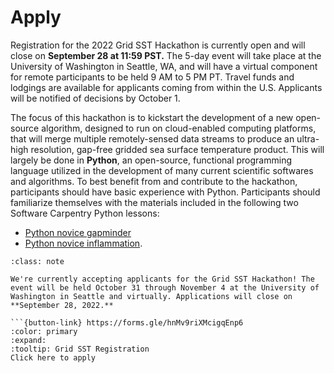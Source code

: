 # Apply

Registration for the 2022 Grid SST Hackathon is currently open and will close on **September 28 at 11:59 PST.** The 5-day event will take place at the University of Washington in Seattle, WA, and will have a virtual component for remote participants to be held 9 AM to 5 PM PT. Travel funds and lodgings are available for applicants coming from within the U.S. Applicants will be notified of decisions by October 1. 

The focus of this hackathon is to kickstart the development of a new open-source algorithm, designed to run on cloud-enabled computing platforms, that will merge multiple remotely-sensed data streams to produce an ultra-high resolution, gap-free gridded sea surface temperature product. This will largely be done in **Python**, an open-source, functional programming language utilized in the development of many current scientific softwares and algorithms. To best benefit from and contribute to the hackathon, participants should have basic experience with Python. Participants should familiarize themselves with the materials included in the following two Software Carpentry Python lessons: 

- [Python novice gapminder](https://swcarpentry.github.io/python-novice-gapminder/) 
- [Python novice inflammation](https://swcarpentry.github.io/python-novice-inflammation/). 

<!-- More details can be found on the [resources page](resources). --> 


```{admonition} Join us at the Grid SST Hackathon!
:class: note

We're currently accepting applicants for the Grid SST Hackathon! The event will be held October 31 through November 4 at the University of Washington in Seattle and virtually. Applications will close on **September 28, 2022.**

```{button-link} https://forms.gle/hnMv9riXMcigqEnp6
:color: primary
:expand:
:tooltip: Grid SST Registration
Click here to apply
```


